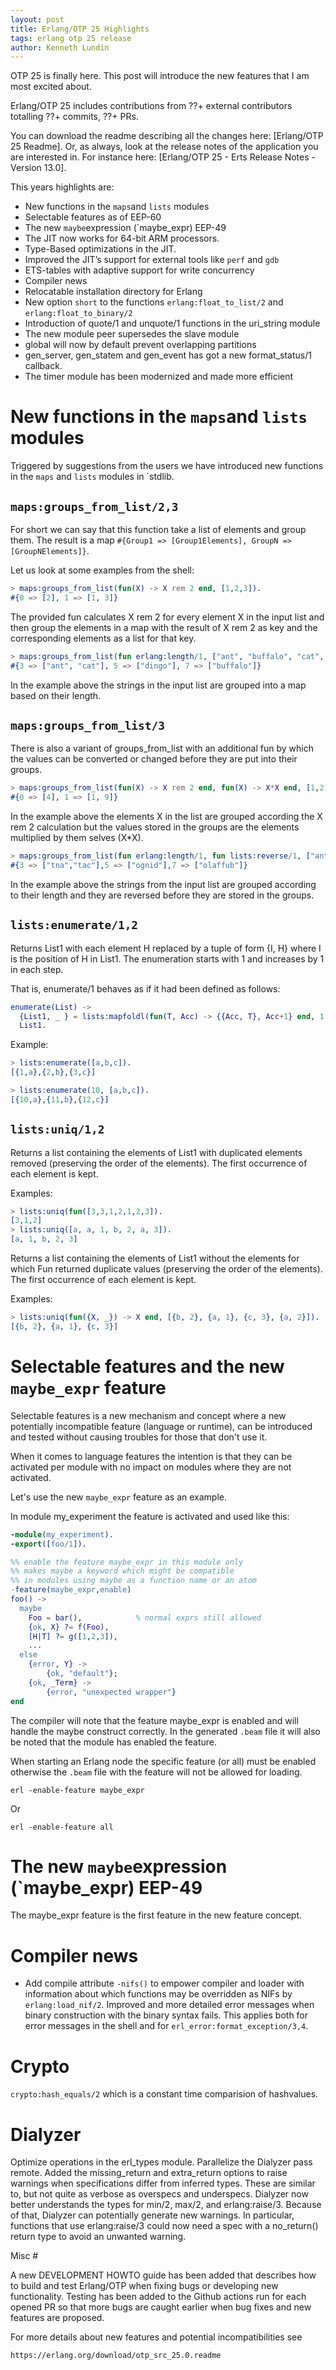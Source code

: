 ```yaml
---
layout: post
title: Erlang/OTP 25 Highlights
tags: erlang otp 25 release
author: Kenneth Lundin
---
```


OTP 25 is finally here. This post will introduce the new features that I am most excited about.

Erlang/OTP 25 includes contributions from ??+ external contributors totalling
??+ commits, ??+ PRs.

You can download the readme describing all the changes here: [Erlang/OTP 25 Readme].
Or, as always, look at the release notes of the application you are interested in.
For instance here: [Erlang/OTP 25 - Erts Release Notes - Version 13.0].

This years highlights are:
* New functions in the `maps`and `lists` modules
* Selectable features as of EEP-60
* The new `maybe`expression (`maybe_expr) EEP-49
* The JIT now works for 64-bit ARM processors.
* Type-Based optimizations in the JIT.
* Improved the JIT’s support for external tools like `perf` and `gdb`
* ETS-tables with adaptive support for write concurrency
* Compiler news
* Relocatable installation directory for Erlang
* New option `short` to the functions `erlang:float_to_list/2` and `erlang:float_to_binary/2` 
* Introduction of quote/1 and unquote/1 functions in the uri_string module
* The new module peer supersedes the slave module
* global will now by default prevent overlapping partitions
* gen_server, gen_statem and gen_event has got a new format_status/1 callback.
* The timer module has been modernized and made more efficient


# New functions in the `maps`and `lists` modules

Triggered by suggestions from the users we have introduced new functions in the `maps` and `lists` modules in `stdlib.

## `maps:groups_from_list/2,3`

For short we can say that this function take a list of elements and group them. The result is a map `#{Group1 => [Group1Elements], GroupN => [GroupNElements]}`.

Let us look at some examples from the shell:

```erlang
> maps:groups_from_list(fun(X) -> X rem 2 end, [1,2,3]).
#{0 => [2], 1 => [1, 3]}
```
The provided fun calculates X rem 2 for every element X in the input list and then group the elements in a map with the result of X rem 2 as key and the corresponding elements as a list for that key.

```erlang
> maps:groups_from_list(fun erlang:length/1, ["ant", "buffalo", "cat", "dingo"]).
#{3 => ["ant", "cat"], 5 => ["dingo"], 7 => ["buffalo"]}
```

In the example above the strings in the input list are grouped into a map based on their length.

## `maps:groups_from_list/3`

There is also a variant of groups_from_list with an additional fun by which the values can be converted or changed before they are put into their groups.

```erlang
> maps:groups_from_list(fun(X) -> X rem 2 end, fun(X) -> X*X end, [1,2,3]).
#{0 => [4], 1 => [1, 9]}
```
In the example above the elements X in the list are grouped according the X rem 2 calculation but the values stored in the groups are the elements multiplied by them selves (X*X).  

```erlang
> maps:groups_from_list(fun erlang:length/1, fun lists:reverse/1, ["ant", "buffalo", "cat", "dingo"]).
#{3 => ["tna","tac"],5 => ["ognid"],7 => ["olaffub"]}
```

In the example above the strings from the input list are grouped according to their length and they are reversed before they are stored in the groups.

## `lists:enumerate/1,2`

Returns List1 with each element H replaced by a tuple of form {I, H} where I is the position of H in List1. The enumeration starts with 1 and increases by 1 in each step.

That is, enumerate/1 behaves as if it had been defined as follows:

```erlang
enumerate(List) ->
  {List1, _ } = lists:mapfoldl(fun(T, Acc) -> {{Acc, T}, Acc+1} end, 1, List),
  List1.
```

Example:

```erlang
> lists:enumerate([a,b,c]).
[{1,a},{2,b},{3,c}]
```

```erlang
> lists:enumerate(10, [a,b,c]).
[{10,a},{11,b},{12,c}]
```

## `lists:uniq/1,2`

Returns a list containing the elements of List1 with duplicated elements removed (preserving the order of the elements). The first occurrence of each element is kept.

Examples:

```erlang
> lists:uniq(fun([3,3,1,2,1,2,3]).
[3,1,2]
> lists:uniq([a, a, 1, b, 2, a, 3]).
[a, 1, b, 2, 3]
```
Returns a list containing the elements of List1 without the elements for which Fun returned duplicate values (preserving the order of the elements). The first occurrence of each element is kept.

Examples:
```erlang
> lists:uniq(fun({X, _}) -> X end, [{b, 2}, {a, 1}, {c, 3}, {a, 2}]).
[{b, 2}, {a, 1}, {c, 3}]
```
# Selectable features and the new `maybe_expr` feature

Selectable features is a new mechanism and concept where a new potentially incompatible feature (language or runtime), can be introduced and tested without causing troubles for those that don't use it.

When it comes to language features the intention is that they can be activated per module with no impact on modules where they are not activated.

Let's use the new `maybe_expr` feature as an example.

In module my_experiment the feature is activated and used like this:

```erlang
-module(my_experiment).
-export([foo/1]).

%% enable the feature maybe_expr in this module only
%% makes maybe a keyword which might be compatible 
%% in modules using maybe as a function name or an atom  
-feature(maybe_expr,enable) 
foo() ->
  maybe
    Foo = bar(),            % normal exprs still allowed
    {ok, X} ?= f(Foo),
    [H|T] ?= g([1,2,3]),
    ...
  else
    {error, Y} ->
        {ok, "default"};
    {ok, _Term} ->
        {error, "unexpected wrapper"}
end
```
The compiler will note that the feature maybe_expr is enabled and will handle the maybe construct correctly. In the generated `.beam` file it will also be noted that
the module has enabled the feature.

When starting an Erlang node the specific feature (or all) must be enabled otherwise the `.beam` file with the feature will not be allowed for loading.

```
erl -enable-feature maybe_expr
```
Or 
```
erl -enable-feature all
```

# The new `maybe`expression (`maybe_expr) EEP-49

The maybe_expr feature is the first feature in the new feature concept.

# Compiler news
* Add compile attribute `-nifs()` to empower compiler and loader with information     about   which functions may be overridden as NIFs by `erlang:load_nif/2`.
    Improved and more detailed error messages when binary construction with the binary syntax fails. This applies both for error messages in the shell and for `erl_error:format_exception/3,4`.


# Crypto
`crypto:hash_equals/2` which is a constant time comparision of hashvalues.

# Dialyzer

Optimize operations in the erl_types module. Parallelize the Dialyzer pass remote.
Added the missing_return and extra_return options to raise warnings when specifications differ from inferred types. These are similar to, but not quite as verbose as overspecs and underspecs.
Dialyzer now better understands the types for min/2, max/2, and erlang:raise/3. Because of that, Dialyzer can potentially generate new warnings. In particular, functions that use erlang:raise/3 could now need a spec with a no_return() return type to avoid an unwanted warning.

Misc #

A new DEVELOPMENT HOWTO guide has been added that describes how to build and test Erlang/OTP when fixing bugs or developing new functionality.
Testing has been added to the Github actions run for each opened PR so that more bugs are caught earlier when bug fixes and new features are proposed.

For more details about new features and potential incompatibilities see

    https://erlang.org/download/otp_src_25.0.readme


